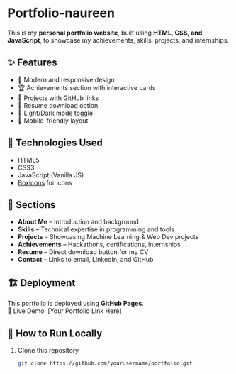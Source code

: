 # Portfolio-naureen
This is my **personal portfolio website**, built using **HTML, CSS, and JavaScript**, to showcase my achievements, skills, projects, and internships.  
## ✨ Features
- 🎨 Modern and responsive design  
- 🏆 Achievements section with interactive cards  
- 📂 Projects with GitHub links  
- 📜 Resume download option  
- 🌙 Light/Dark mode toggle  
- 📱 Mobile-friendly layout  

## 🚀 Technologies Used
- HTML5  
- CSS3  
- JavaScript (Vanilla JS)  
- [Boxicons](https://boxicons.com/) for icons  

## 📌 Sections
- **About Me** – Introduction and background  
- **Skills** – Technical expertise in programming and tools  
- **Projects** – Showcasing Machine Learning & Web Dev projects  
- **Achievements** – Hackathons, certifications, internships  
- **Resume** – Direct download button for my CV  
- **Contact** – Links to email, LinkedIn, and GitHub  

## 🏗️ Deployment
This portfolio is deployed using **GitHub Pages**.  
🔗 Live Demo: [Your Portfolio Link Here]  

## 📂 How to Run Locally
1. Clone this repository  
   ```bash
   git clone https://github.com/yourusername/portfolio.git
